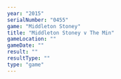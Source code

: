 ```yaml
---
year: "2015"
serialNumber: "0455" 
game: "Middleton Stoney"
title: "Middleton Stoney v The Min"
gameLocation: ""
gameDate: ""
result: ""
resultType: ""
type: "game"
---
```

